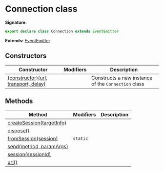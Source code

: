 # Connection class

**Signature:**

```typescript
export declare class Connection extends EventEmitter
```

**Extends:** [EventEmitter](./puppeteer.eventemitter.md)

## Constructors

| Constructor                                                                     | Modifiers | Description                                                    |
| ------------------------------------------------------------------------------- | --------- | -------------------------------------------------------------- |
| [(constructor)(url, transport, delay)](./puppeteer.connection._constructor_.md) |           | Constructs a new instance of the <code>Connection</code> class |

## Methods

| Method                                                               | Modifiers           | Description |
| -------------------------------------------------------------------- | ------------------- | ----------- |
| [createSession(targetInfo)](./puppeteer.connection.createsession.md) |                     |             |
| [dispose()](./puppeteer.connection.dispose.md)                       |                     |             |
| [fromSession(session)](./puppeteer.connection.fromsession.md)        | <code>static</code> |             |
| [send(method, paramArgs)](./puppeteer.connection.send.md)            |                     |             |
| [session(sessionId)](./puppeteer.connection.session.md)              |                     |             |
| [url()](./puppeteer.connection.url.md)                               |                     |             |
